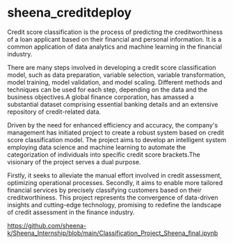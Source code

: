 # sheena_creditdeploy

Credit score classification is the process of predicting the creditworthiness of a loan applicant based on their financial and personal information. It is a common application of data analytics and machine learning in the financial industry.

There are many steps involved in developing a credit score classification model, such as data preparation, variable selection, variable transformation, model training, model validation, and model scaling. Different methods and techniques can be used for each step, depending on the data and the business objectives.A global finance corporation, has amassed a substantial dataset comprising essential banking details and an extensive repository of credit-related data. 

Driven by the need for enhanced efficiency and accuracy, the company's management has initiated project to create a robust system based on credit score classification model. The project aims to develop an intelligent system employing data science and machine learning to automate the categorization of individuals into specific credit score brackets.The visionary of the project serves a dual purpose.

Firstly, it seeks to alleviate the manual effort involved in credit assessment, optimizing operational processes. Secondly, it aims to enable more tailored financial services by precisely classifying customers based on their creditworthiness. This project represents the convergence of data-driven insights and cutting-edge technology, promising to redefine the landscape of credit assessment in the finance industry.


https://github.com/sheena-k/Sheena_Internship/blob/main/Classification_Project_Sheena_final.ipynb
